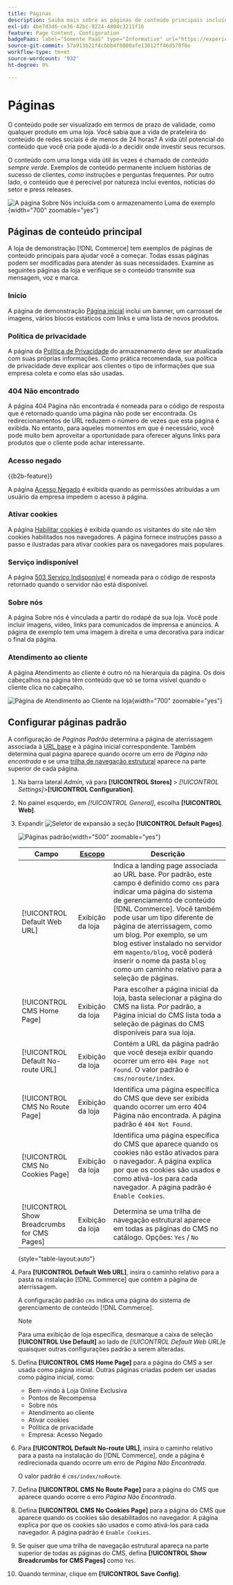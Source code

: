 ```yaml
---
title: Páginas
description: Saiba mais sobre as páginas de conteúdo principais incluídas com a  [!DNL Commerce] loja de demonstração e como alterar a configuração de Páginas Padrão.
exl-id: 4be7d3d6-ce36-42bc-9224-4804c3211f16
feature: Page Content, Configuration
badgePaas: label="Somente PaaS" type="Informative" url="https://experienceleague.adobe.com/en/docs/commerce/user-guides/product-solutions" tooltip="Aplica-se somente a projetos do Adobe Commerce na nuvem (infraestrutura do PaaS gerenciada pela Adobe) e a projetos locais."
source-git-commit: 57a913b21f4cbbb4f0800afe13012ff46d578f8e
workflow-type: tm+mt
source-wordcount: '932'
ht-degree: 0%

---
```


# Páginas

O conteúdo pode ser visualizado em termos de prazo de validade, como qualquer produto em uma loja. Você sabia que a vida de prateleira do conteúdo de redes sociais é de menos de 24 horas? A vida útil potencial do conteúdo que você cria pode ajudá-lo a decidir onde investir seus recursos.

O conteúdo com uma longa vida útil às vezes é chamado de _conteúdo sempre verde_. Exemplos de conteúdo permanente incluem histórias de sucesso de clientes, _como_ instruções e perguntas frequentes. Por outro lado, o conteúdo que é perecível por natureza inclui eventos, notícias do setor e press releases.

![A página Sobre Nós incluída com o armazenamento Luma de exemplo ](./assets/storefront-about-us.png){width="700" zoomable="yes"}

## Páginas de conteúdo principal

A loja de demonstração [!DNL Commerce] tem exemplos de páginas de conteúdo principais para ajudar você a começar. Todas essas páginas podem ser modificadas para atender às suas necessidades. Examine as seguintes páginas da loja e verifique se o conteúdo transmite sua mensagem, voz e marca.

### Início

A página de demonstração [Página inicial](../getting-started/storefront.md#home-page) inclui um banner, um carrossel de imagens, vários blocos estáticos com links e uma lista de novos produtos.

### Política de privacidade

A página da [Política de Privacidade](../getting-started/privacy-policy.md) do armazenamento deve ser atualizada com suas próprias informações. Como prática recomendada, sua política de privacidade deve explicar aos clientes o tipo de informações que sua empresa coleta e como elas são usadas.

### 404 Não encontrado

A página 404 Página não encontrada é nomeada para o código de resposta que é retornado quando uma página não pode ser encontrada. Os redirecionamentos de URL reduzem o número de vezes que esta página é exibida. No entanto, para aqueles momentos em que é necessário, você pode muito bem aproveitar a oportunidade para oferecer alguns links para produtos que o cliente pode achar interessante.

### Acesso negado

{{b2b-feature}}

A página [Acesso Negado](../b2b/account-company-roles-permissions.md) é exibida quando as permissões atribuídas a um usuário da empresa impedem o acesso à página.

### Ativar cookies

A página [Habilitar cookies](../getting-started/compliance-cookie-law.md) é exibida quando os visitantes do site não têm cookies habilitados nos navegadores. A página fornece instruções passo a passo e ilustradas para ativar cookies para os navegadores mais populares.

### Serviço indisponível

A página [503 Serviço Indisponível](../configuration-reference/general/general.md) é nomeada para o código de resposta retornado quando o servidor não está disponível.

### Sobre nós

A página Sobre nós é vinculada a partir do rodapé da sua loja. Você pode incluir imagens, vídeo, links para comunicados de imprensa e anúncios. A página de exemplo tem uma imagem à direita e uma decorativa para indicar o final da página.

### Atendimento ao cliente

A página Atendimento ao cliente é outro nó na hierarquia da página. Os dois cabeçalhos na página têm conteúdo que só se torna visível quando o cliente clica no cabeçalho.

![Página de Atendimento ao Cliente na loja](./assets/storefront-customer-service.png){width="700" zoomable="yes"}

## Configurar páginas padrão

A configuração de _Páginas Padrão_ determina a página de aterrissagem associada à [URL base](../stores-purchase/store-urls.md) e à página inicial correspondente. Também determina qual página aparece quando ocorre um erro de _Página não encontrada_ e se uma [trilha de navegação estrutural](../catalog/navigation-breadcrumb-trail.md) aparece na parte superior de cada página.

1. Na barra lateral _Admin_, vá para **[!UICONTROL Stores]** > _[!UICONTROL Settings]_>**[!UICONTROL Configuration]**.

1. No painel esquerdo, em _[!UICONTROL General]_, escolha **[!UICONTROL Web]**.

1. Expandir ![Seletor de expansão](../assets/icon-display-expand.png) a seção **[!UICONTROL Default Pages]**.

   ![Páginas padrão](./assets/web-default-pages.png){width="500" zoomable="yes"}

   | Campo | [Escopo](../getting-started/websites-stores-views.md#scope-settings) | Descrição |
   |--- |--- |--- |
   | [!UICONTROL Default Web URL] | Exibição da loja | Indica a landing page associada ao URL base. Por padrão, este campo é definido como `cms` para indicar uma página do sistema de gerenciamento de conteúdo [!DNL Commerce]. Você também pode usar um tipo diferente de página de aterrissagem, como um blog. Por exemplo, se um blog estiver instalado no servidor em `magento/blog`, você poderá inserir o nome da pasta `blog` como um caminho relativo para a seleção de páginas. |
   | [!UICONTROL CMS Home Page] | Exibição da loja | Para escolher a página inicial da loja, basta selecionar a página do CMS na lista. Por padrão, a Página inicial do CMS lista toda a seleção de páginas do CMS disponíveis para sua loja. |
   | [!UICONTROL Default No-route URL] | Exibição da loja | Contém a URL da página padrão que você deseja exibir quando ocorrer um erro `404 Page not Found`. O valor padrão é `cms/noroute/index`. |
   | [!UICONTROL CMS No Route Page] | Exibição da loja | Identifica uma página específica do CMS que deve ser exibida quando ocorrer um erro 404 Página não encontrada. A página padrão é `404 Not Found`. |
   | [!UICONTROL CMS No Cookies Page] | Exibição da loja | Identifica uma página específica do CMS que aparece quando os cookies não estão ativados para o navegador. A página explica por que os cookies são usados e como ativá-los para cada navegador. A página padrão é `Enable Cookies`. |
   | [!UICONTROL Show Breadcrumbs for CMS Pages] | Exibição da loja | Determina se uma trilha de navegação estrutural aparece em todas as páginas do CMS no catálogo. Opções: `Yes` / `No` |

   {style="table-layout:auto"}

1. Para **[!UICONTROL Default Web URL]**, insira o caminho relativo para a pasta na instalação [!DNL Commerce] que contém a página de aterrissagem.

   A configuração padrão `cms` indica uma página do sistema de gerenciamento de conteúdo [!DNL Commerce].

   >[!NOTE]
   >
   >Para uma exibição de loja específica, desmarque a caixa de seleção **[!UICONTROL Use Default]** ao lado de _[!UICONTROL Default Web URL]_&#x200B;e quaisquer outras configurações padrão a serem alteradas.

1. Defina **[!UICONTROL CMS Home Page]** para a página do CMS a ser usada como página inicial. Outras páginas criadas podem ser usadas como página inicial, como:

   - Bem-vindo à Loja Online Exclusiva
   - Pontos de Recompensa
   - Sobre nós
   - Atendimento ao cliente
   - Ativar cookies
   - Política de privacidade
   - Empresa: Acesso Negado

1. Para **[!UICONTROL Default No-route URL]**, insira o caminho relativo para a pasta na instalação do [!DNL Commerce], onde a página é redirecionada quando ocorre um erro de _Página Não Encontrada_.

   O valor padrão é `cms/index/noRoute`.

1. Defina **[!UICONTROL CMS No Route Page]** para a página do CMS que aparece quando ocorre o erro _Página Não Encontrada_.

1. Defina **[!UICONTROL CMS No Cookies Page]** para a página do CMS que aparece quando os cookies são desabilitados no navegador. A página explica por que os cookies são usados e como ativá-los para cada navegador. A página padrão é `Enable Cookies`.

1. Se quiser que uma trilha de navegação estrutural apareça na parte superior de todas as páginas do CMS, defina **[!UICONTROL Show Breadcrumbs for CMS Pages]** como `Yes`.

1. Quando terminar, clique em **[!UICONTROL Save Config]**.
